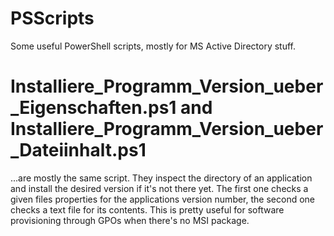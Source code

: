 # PSScripts
Some useful PowerShell scripts, mostly for MS Active Directory stuff.

# Installiere_Programm_Version_ueber_Eigenschaften.ps1 and Installiere_Programm_Version_ueber_Dateiinhalt.ps1
...are mostly the same script. They inspect the directory of an application and install the desired version if it's not there yet. The first one checks a given files properties for the applications version number, the second one checks a text file for its contents.
This is pretty useful for software provisioning through GPOs when there's no MSI package.
